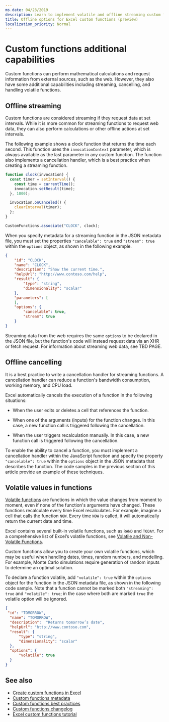 ```yaml
---
ms.date: 04/23/2019
description: Learn to implement volatile and offline streaming custom functions.
title: Offline options for Excel custom functions (preview)
localization_priority: Normal
---
```

# Custom functions additional capabilities

Custom functions can perform mathematical calculations and request information from external sources, such as the web. However, they also have some additional capabilities including streaming, cancelling, and handling volatile functions.

## Offline streaming

Custom functions are considered streaming if they request data at set intervals. While it is more common for streaming functions to request web data, they can also perform calculations or other offline actions at set intervals.

The following example shows a clock function that returns the time each second. This function uses the `invocationContext` parameter, which is always available as the last parameter in any custom function. The function also implements a cancellation handler, which is a best practice when creating a streaming function.

```JavaScript
function clock(invocation) {
  const timer = setInterval() {
    const time = currentTime();
    invocation.setResult(time);
  }, 1000);

  invocation.onCanceled() {
    clearInterval(timer);
  };
}

CustomFunctions.associate("CLOCK", clock);
```

When you specify metadata for a streaming function in the JSON metadata file, you must set the properties `"cancelable": true` and `"stream": true` within the `options` object, as shown in the following example.

```JSON
{
    "id": "CLOCK",
    "name": "CLOCK",
    "description": "Show the current time.",
    "helpUrl": "http://www.contoso.com/help",
    "result": {
        "type": "string",
        "dimensionality": "scalar"
    },
    "parameters": [
    ],
    "options": {
        "cancelable": true,
        "stream": true
    }
}
```

Streaming data from the web requires the same `options` to be declared in the JSON file, but the function's code will instead request data via an XHR or fetch request. For information about streaming web data, see TBD PAGE.

## Offline cancelling

It is a best practice to write a cancellation handler for streaming functions. A cancellation handler can reduce a function's bandwidth consumption, working memory, and CPU load.

Excel automatically cancels the execution of a function in the following situations:

- When the user edits or deletes a cell that references the function.

- When one of the arguments (inputs) for the function changes. In this case, a new function call is triggered following the cancellation.

- When the user triggers recalculation manually. In this case, a new function call is triggered following the cancellation.

To enable the ability to cancel a function, you must implement a cancellation handler within the JavaScript function and specify the property `"cancelable": true` within the `options` object in the JSON metadata that describes the function. The code samples in the previous section of this article provide an example of these techniques.

## Volatile values in functions

[Volatile functions](https://docs.microsoft.com/office/client-developer/excel/excel-recalculation#volatile-and-non-volatile-functions) are functions in which the value changes from moment to moment, even if none of the function's arguments have changed. These functions recalculate every time Excel recalculates. For example, imagine a cell that calls the function `NOW`. Every time `NOW` is called, it will automatically return the current date and time.

Excel contains several built-in volatile functions, such as `RAND` and `TODAY`. For a comprehensive list of Excel’s volatile functions, see [Volatile and Non-Volatile Functions](https://docs.microsoft.com/en-us/office/client-developer/excel/excel-recalculation#volatile-and-non-volatile-functions).

Custom functions allow you to create your own volatile functions, which may be useful when handling dates, times, random numbers, and modelling. For example, Monte Carlo simulations require generation of random inputs to determine an optimal solution.

To declare a function volatile, add `"volatile": true` within the `options` object  for the function in the JSON metadata file, as shown in the following code sample. Note that a function cannot be marked both `"streaming": true` and `"volatile": true`; in the case where both are marked `true` the volatile option will be ignored.

```json
{
 "id": "TOMORROW",
  "name": "TOMORROW",
  "description":  "Returns tomorrow’s date",
  "helpUrl": "http://www.contoso.com",
  "result": {
      "type": "string",
      "dimensionality": "scalar"
  },
  "options": {
      "volatile": true
  }
}
```

## See also

* [Create custom functions in Excel](custom-functions-overview.md)
* [Custom functions metadata](custom-functions-json.md)
* [Custom functions best practices](custom-functions-best-practices.md)
* [Custom functions changelog](custom-functions-changelog.md)
* [Excel custom functions tutorial](../tutorials/excel-tutorial-create-custom-functions.md)
